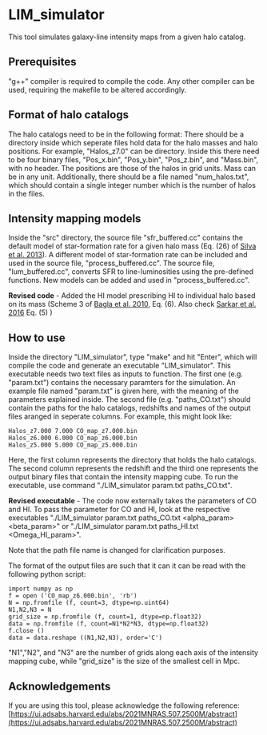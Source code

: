 # LIM_simulator
This tool simulates galaxy-line intensity maps from a given halo catalog.

## Prerequisites
"g++" compiler is required to compile the code. Any other compiler can be used, requiring the makefile to be altered accordingly.

## Format of halo catalogs
The halo catalogs need to be in the following format:
There should be a directory inside which seperate files hold data for the halo masses and halo positions. For example, "Halos_z7.0" can be directory. Inside this there need to be four binary files, "Pos_x.bin", "Pos_y.bin", "Pos_z.bin", and "Mass.bin", with no header. The positions are those of the halos in grid units. Mass can be in any unit. Additionally, there should be a file named "num_halos.txt", which should contain a single integer number which is the number of halos in the files.

## Intensity mapping models
Inside the "src" directory, the source file "sfr_buffered.cc" contains the default model of star-formation rate for a given halo mass (Eq. (26) of [Silva et al. 2013](https://doi.org/10.1088/0004-637X/763/2/132)). A different model of star-formation rate can be included and used in the source file, "process_buffered.cc". The source file, "lum_buffered.cc", converts SFR to line-luminosities using the pre-defined functions. New models can be added and used in "process_buffered.cc".

**Revised code** -  Added the HI model prescribing HI to individual halo based on its mass (Scheme 3 of [Bagla et al. 2010](https://academic.oup.com/mnras/article/407/1/567/986082), Eq. (6). Also check [Sarkar et al. 2016](https://academic.oup.com/mnras/article/460/4/4310/2609038) Eq. (5) )

## How to use
Inside the directory "LIM_simulator", type "make" and hit "Enter", which will compile the code and generate an executable "LIM_simulator". This executable needs two text files as inputs to function. The first one (e.g. "param.txt") contains the necessary paramters for the simulation. An example file named "param.txt" is given here, with the meaning of the parameters explained inside. The second file (e.g. "paths_CO.txt") should contain the paths for the halo catalogs, redshifts and names of the output files aranged in seperate columns. For example, this might look like:
```
Halos_z7.000 7.000 CO_map_z7.000.bin
Halos_z6.000 6.000 CO_map_z6.000.bin
Halos_z5.000 5.000 CO_map_z5.000.bin
```
Here, the first column represents the directory that holds the halo catalogs. The second column represents the redshift and the third one represents the output binary files that contain the intensity mapping cube. To run the executable, use command "./LIM_simulator param.txt paths_CO.txt". 


**Revised executable** - The code now externally takes the parameters of CO and HI. To pass the parameter for CO and HI, look at the respective executables "./LIM_simulator param.txt paths_CO.txt <alpha_param> <beta_param>" or "./LIM_simulator param.txt paths_HI.txt <Omega_HI_param>".


Note that the path file name is changed for clarification purposes.


The format of the output files are such that it can it can be read with the following python script:
```
import numpy as np
f = open ('CO_map_z6.000.bin', 'rb')
N = np.fromfile (f, count=3, dtype=np.uint64)
N1,N2,N3 = N
grid_size = np.fromfile (f, count=1, dtype=np.float32)
data = np.fromfile (f, count=N1*N2*N3, dtype=np.float32)
f.close ()
data = data.reshape ((N1,N2,N3), order='C')
```
"N1","N2", and "N3" are the number of grids along each axis of the intensity mapping cube, while "grid_size" is the size of the smallest cell in Mpc.

## Acknowledgements
If you are using this tool, please acknowledge the following reference:[https://ui.adsabs.harvard.edu/abs/2021MNRAS.507.2500M/abstract](https://ui.adsabs.harvard.edu/abs/2021MNRAS.507.2500M/abstract)
